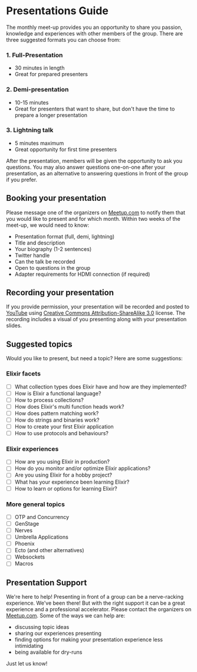 # Presentations Guide

The monthly meet-up provides you an opportunity to share you passion, knowledge and experiences with other members of the group. There are three suggested formats you can choose from:

### 1. Full-Presentation

* 30 minutes in length
* Great for prepared presenters

### 2. Demi-presentation

* 10-15 minutes
* Great for presenters that want to share, but don't have the time to prepare a longer presentation

### 3. Lightning talk

* 5 minutes maximum
* Great opportunity for first time presenters

After the presentation, members will be given the opportunity to ask you questions. You may also answer questions one-on-one after your presentation, as an alternative to answering questions in front of the group if you prefer.

## Booking your presentation

Please message one of the organizers on [Meetup.com](https://www.meetup.com/montrealelixir/) to notify them that you would like to present and for which month. Within two weeks of the meet-up, we would need to know:

* Presentation format (full, demi, lightning)
* Title and description
* Your biography (1-2 sentences)
* Twitter handle
* Can the talk be recorded
* Open to questions in the group
* Adapter requirements for HDMI connection (if required)

## Recording your presentation

If you provide permission, your presentation will be recorded and posted to [YouTube](https://www.youtube.com/channel/UCftyx5k7K_0a3wIGRtE2YQw) using [Creative Commons Attribution-ShareAlike 3.0](http://creativecommons.org/licenses/by-sa/3.0/) license. The recording includes a visual of you presenting along with your presentation slides.

## Suggested topics

Would you like to present, but need a topic? Here are some suggestions:

### Elixir facets

- [ ] What collection types does Elixir have and how are they implemented?
- [ ] How is Elixir a functional language?
- [ ] How to process collections?
- [ ] How does Elixir's multi function heads work?
- [ ] How does pattern matching work?
- [ ] How do strings and binaries work?
- [ ] How to create your first Elixir application
- [ ] How to use protocols and behaviours?

### Elixir experiences

- [ ] How are you using Elixir in production?
- [ ] How do you monitor and/or optimize Elixir applications?
- [ ] Are you using Elixir for a hobby project?
- [ ] What has your experience been learning Elixir?
- [ ] How to learn or options for learning Elixir?

### More general topics

- [ ] OTP and Concurrency
- [ ] GenStage
- [ ] Nerves
- [ ] Umbrella Applications
- [ ] Phoenix
- [ ] Ecto (and other alternatives)
- [ ] Websockets
- [ ] Macros

## Presentation Support

We're here to help! Presenting in front of a group can be a nerve-racking experience. We've been there! But with the right support it can be a great experience and a professional accelerator. Please contact the organizers on [Meetup.com](https://www.meetup.com/montrealelixir/). Some of the ways we can help are:

* discussing topic ideas
* sharing our experiences presenting
* finding options for making your presentation experience less intimidating
* being available for dry-runs

Just let us know!
